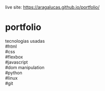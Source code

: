 live site: https://aragalucas.github.io/portfolio/
# portfolio <br>
tecnologias usadas <br>
#html <br>
#css <br>
#flexbox <br>
#javascript <br>
#dom manipulation <br>
#python <br>
#linux <br>
#git
